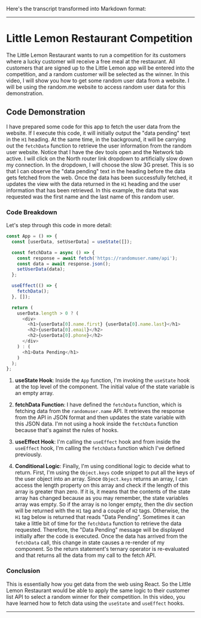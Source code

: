Here's the transcript transformed into Markdown format:

---

# Little Lemon Restaurant Competition

The Little Lemon Restaurant wants to run a competition for its customers where a lucky customer will receive a free meal at the restaurant. All customers that are signed up to the Little Lemon app will be entered into the competition, and a random customer will be selected as the winner. In this video, I will show you how to get some random user data from a website. I will be using the random.me website to access random user data for this demonstration.

## Code Demonstration

I have prepared some code for this app to fetch the user data from the website. If I execute this code, it will initially output the "data pending" text in the `H1` heading. At the same time, in the background, it will be carrying out the `fetchData` function to retrieve the user information from the random user website. Notice that I have the dev tools open and the Network tab active. I will click on the North router link dropdown to artificially slow down my connection. In the dropdown, I will choose the slow 3G preset. This is so that I can observe the "data pending" text in the heading before the data gets fetched from the web. Once the data has been successfully fetched, it updates the view with the data returned in the `H1` heading and the user information that has been retrieved. In this example, the data that was requested was the first name and the last name of this random user.

### Code Breakdown

Let's step through this code in more detail:

```javascript
const App = () => {
  const [userData, setUserData] = useState([]);

  const fetchData = async () => {
    const response = await fetch('https://randomuser.name/api');
    const data = await response.json();
    setUserData(data);
  };

  useEffect(() => {
    fetchData();
  }, []);

  return (
    userData.length > 0 ? (
      <div>
        <h1>{userData[0].name.first} {userData[0].name.last}</h1>
        <h2>{userData[0].email}</h2>
        <h2>{userData[0].phone}</h2>
      </div>
    ) : (
      <h1>Data Pending</h1>
    )
  );
};
```

1. **useState Hook**: Inside the `App` function, I'm invoking the `useState` hook at the top level of the component. The initial value of the state variable is an empty array.
   
2. **fetchData Function**: I have defined the `fetchData` function, which is fetching data from the `randomuser.name` API. It retrieves the response from the API in JSON format and then updates the state variable with this JSON data. I'm not using a hook inside the `fetchData` function because that's against the rules of hooks.
   
3. **useEffect Hook**: I'm calling the `useEffect` hook and from inside the `useEffect` hook, I'm calling the `fetchData` function which I've defined previously.
   
4. **Conditional Logic**: Finally, I'm using conditional logic to decide what to return. First, I'm using the `Object.keys` code snippet to put all the keys of the user object into an array. Since `Object.keys` returns an array, I can access the length property on this array and check if the length of this array is greater than zero. If it is, it means that the contents of the state array has changed because as you may remember, the state variables array was empty. So if the array is no longer empty, then the div section will be returned with the `H1` tag and a couple of `H2` tags. Otherwise, the `H1` tag below is returned that reads "Data Pending". Sometimes it can take a little bit of time for the `fetchData` function to retrieve the data requested. Therefore, the "Data Pending" message will be displayed initially after the code is executed. Once the data has arrived from the `fetchData` call, this change in state causes a re-render of my component. So the return statement's ternary operator is re-evaluated and that returns all the data from my call to the fetch API.

### Conclusion

This is essentially how you get data from the web using React. So the Little Lemon Restaurant would be able to apply the same logic to their customer list API to select a random winner for their competition. In this video, you have learned how to fetch data using the `useState` and `useEffect` hooks.

---